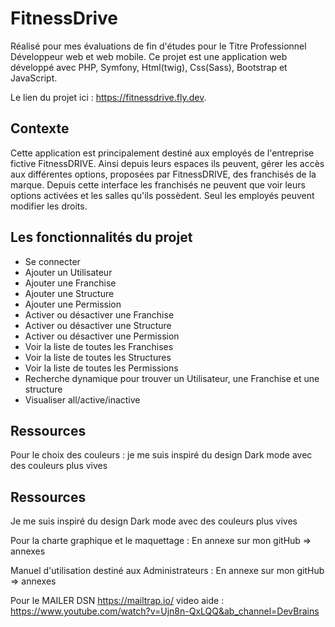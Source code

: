 # FitnessDrive

Réalisé pour mes évaluations de fin d'études pour le Titre Professionnel Développeur web et web mobile.
Ce projet est une application web développé avec PHP, Symfony, Html(twig), Css(Sass), Bootstrap et JavaScript.

Le lien du projet ici : https://fitnessdrive.fly.dev.

## Contexte

Cette application est principalement destiné aux employés de l'entreprise fictive FitnessDRIVE. Ainsi depuis leurs espaces ils peuvent, gérer les accès aux différentes options, proposées par FitnessDRIVE, des franchisés de la marque. Depuis cette interface les franchisés ne peuvent que voir leurs options activées et les salles qu'ils possèdent. Seul les employés peuvent modifier les droits.

## Les fonctionnalités du projet

- Se connecter
- Ajouter un Utilisateur
- Ajouter une Franchise
- Ajouter une Structure
- Ajouter une Permission
- Activer ou désactiver une Franchise
- Activer ou désactiver une Structure
- Activer ou désactiver une Permission
- Voir la liste de toutes les Franchises
- Voir la liste de toutes les Structures
- Voir la liste de toutes les Permissions
- Recherche dynamique pour trouver un Utilisateur, une Franchise et une structure
- Visualiser all/active/inactive

## Ressources

Pour le choix des couleurs :
je me suis inspiré du design Dark mode avec des couleurs plus vives

## Ressources
Je me suis inspiré du design Dark mode avec des couleurs plus vives

Pour la charte graphique et le maquettage :
En annexe sur mon gitHub => annexes

Manuel d'utilisation destiné aux Administrateurs :
En annexe sur mon gitHub => annexes

Pour le MAILER DSN https://mailtrap.io/ video aide : https://www.youtube.com/watch?v=Ujn8n-QxLQQ&ab_channel=DevBrains
